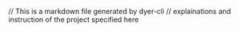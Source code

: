 // This is a markdown file generated by dyer-cli
// explainations and instruction of the project specified here

